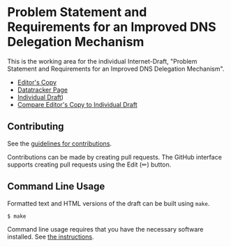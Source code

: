 # Problem Statement and Requirements for an Improved DNS Delegation Mechanism

This is the working area for the individual Internet-Draft, "Problem Statement and Requirements for an Improved DNS Delegation Mechanism".

* [Editor's Copy](https://moonshiner.github.io/draft-wirelela-deleg-requirements/)
* [Datatracker Page](https://datatracker.ietf.org/doc/draft-wirelela-deleg-requirements/)
* [Individual Draft](https://datatracker.ietf.org/doc/html/draft-wirelela-deleg-requirements/))
* [Compare Editor's Copy to Individual Draft](https://moonshiner.github.io/draft-wirelela-deleg-requirements/#go.draft-todo-yourname-protocol.diff)


## Contributing

See the
[guidelines for contributions](https://github.com/moonshiner/draft-wirelela-deleg-requirements/blob/main/CONTRIBUTING.md).

Contributions can be made by creating pull requests.
The GitHub interface supports creating pull requests using the Edit (✏) button.


## Command Line Usage

Formatted text and HTML versions of the draft can be built using `make`.

```sh
$ make
```

Command line usage requires that you have the necessary software installed.  See
[the instructions](https://github.com/martinthomson/i-d-template/blob/main/doc/SETUP.md).

